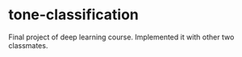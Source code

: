 # tone-classification
Final project of deep learning course. Implemented it with other two classmates.
